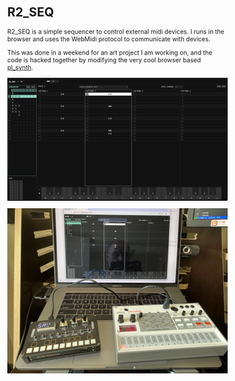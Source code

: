# R2_SEQ

R2_SEQ is a simple sequencer to control external midi devices. I runs in the browser and uses the WebMidi protocol to communicate with devices.

This was done in a weekend for an art project I am working on, and the code is hacked together by modifying the very cool browser based [pl_synth](https://github.com/phoboslab/pl_synth).


![](./doc/screen.jpg)

![](./doc/seq.jpg)



